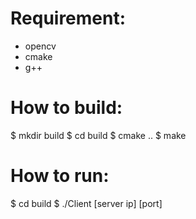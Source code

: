 # Requirement:
- opencv
- cmake
- g++

# How to build:
$ mkdir build
$ cd build
$ cmake ..
$ make

# How to run:
$ cd build
$ ./Client [server ip] [port]
